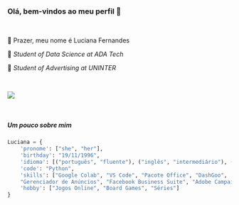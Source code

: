 ### Olá, bem-vindos ao meu perfil 👋

&nbsp;

:woman: Prazer, meu nome é Luciana Fernandes

:notebook_with_decorative_cover: *Student of Data Science at ADA Tech*

:notebook_with_decorative_cover: *Student of Advertising at UNINTER*

&nbsp;

<a href="https://www.linkedin.com/in/luafernandes/" target="_blank"><img src="https://img.shields.io/badge/-LinkedIn-%230077B5?style=for-the-badge&logo=linkedin&logoColor=white" target="_blank"></a> 

&nbsp;

##### Um pouco sobre mim
```python
Luciana = {
    'pronome': ["she", "her"],
    'birthday': "19/11/1996",
    'idioma': [("português", "fluente"), ("inglês", "intermediário"), ("francês", "intermediário")],
    'code': "Python",
    'skills': ["Google Colab", "VS Code", "Pacote Office", "DashGoo",
    "Gerenciador de Anúncios", "Facebook Business Suite", "Adobe Campaign", "Canva", "Gestão de Projetos"],
    'hobby': ["Jogos Online", "Board Games", "Séries"]
}
